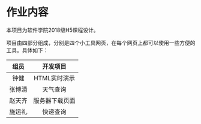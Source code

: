 # 作业内容

本项目为软件学院2018级H5课程设计。

项目由四部分组成，分别是四个小工具网页，在每个网页上都可以使用一些方便的工具。具体如下：

|组员|开发项目|
|:---:|:---:|
|钟健|HTML实时演示|
|张博清|天气查询|
|赵天齐|服务器下载页面|
|施运礼|快递查询|

